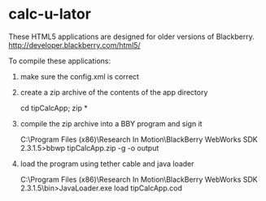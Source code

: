 calc-u-lator
============

These HTML5 applications are designed for older versions of Blackberry.
http://developer.blackberry.com/html5/

To compile these applications:
1. make sure the config.xml is correct
2. create a zip archive of the contents of the app directory

   cd tipCalcApp; zip *

3. compile the zip archive into a BBY program and sign it

   C:\Program Files (x86)\Research In Motion\BlackBerry WebWorks SDK 2.3.1.5>bbwp tipCalcApp.zip -g <password> -o output

4. load the program using tether cable and java loader

   C:\Program Files (x86)\Research In Motion\BlackBerry WebWorks SDK 2.3.1.5\bin>JavaLoader.exe load tipCalcApp.cod


